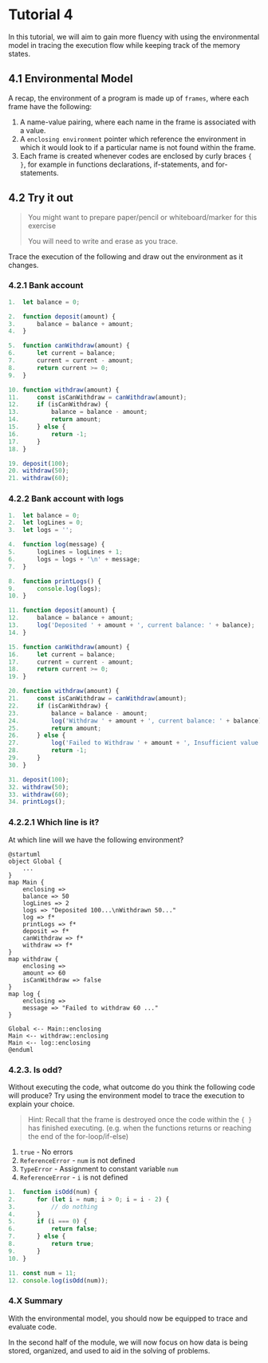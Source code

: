 # Tutorial 4

In this tutorial, we will aim to gain more fluency with using the environmental model in tracing the execution flow while keeping track of the memory states.

## 4.1 Environmental Model

A recap, the environment of a program is made up of `frames`, where each frame have the following:

1. A name-value pairing, where each name in the frame is associated with a value.
2. A `enclosing environment` pointer which reference the environment in which it would look to if a particular name is not found within the frame.
3. Each frame is created whenever codes are enclosed by curly braces `{ }`, for example in functions declarations, if-statements, and for-statements.

## 4.2 Try it out

> You might want to prepare paper/pencil or whiteboard/marker for this exercise
>
> You will need to write and erase as you trace.

Trace the execution of the following and draw out the environment as it changes.

### 4.2.1 Bank account

```js
1.  let balance = 0;

2.  function deposit(amount) {
3.      balance = balance + amount;
4.  }

5.  function canWithdraw(amount) {
6.      let current = balance;
7.      current = current - amount;
8.      return current >= 0;
9.  }

10. function withdraw(amount) {
11.     const isCanWithdraw = canWithdraw(amount);
12.     if (isCanWithdraw) {
13.         balance = balance - amount;
14.         return amount;
15.     } else {
16.         return -1;
17.     }
18. }

19. deposit(100);
20. withdraw(50);
21. withdraw(60);
```

### 4.2.2 Bank account with logs

```js
1.  let balance = 0;
2.  let logLines = 0;
3.  let logs = '';

4.  function log(message) {
5.      logLines = logLines + 1;
6.      logs = logs + '\n' + message;
7.  }

8.  function printLogs() {
9.      console.log(logs);
10. }

11. function deposit(amount) {
12.     balance = balance + amount;
13.     log('Deposited ' + amount + ', current balance: ' + balance);
14. }

15. function canWithdraw(amount) {
16.     let current = balance;
17.     current = current - amount;
18.     return current >= 0;
19. }

20. function withdraw(amount) {
21.     const isCanWithdraw = canWithdraw(amount);
22.     if (isCanWithdraw) {
23.         balance = balance - amount;
24.         log('Withdraw ' + amount + ', current balance: ' + balance);
25.         return amount;
26.     } else {
27.         log('Failed to Withdraw ' + amount + ', Insufficient value!');
28.         return -1;
29.     }
30. }

31. deposit(100);
32. withdraw(50);
33. withdraw(60);
34. printLogs();
```

### 4.2.2.1 Which line is it?

At which line will we have the following environment?

```plantuml
@startuml
object Global {
    ...
}
map Main {
    enclosing =>
    balance => 50
    logLines => 2
    logs => "Deposited 100...\nWithdrawn 50..."
    log => f*
    printLogs => f*
    deposit => f*
    canWithdraw => f*
    withdraw => f*
}
map withdraw {
    enclosing =>
    amount => 60
    isCanWithdraw => false
}
map log {
    enclosing =>
    message => "Failed to withdraw 60 ..."
}

Global <-- Main::enclosing
Main <-- withdraw::enclosing
Main <-- log::enclosing
@enduml
```

### 4.2.3. Is odd?

Without executing the code, what outcome do you think the following code will produce? Try using the environment model to trace the execution to explain your choice.

> Hint: Recall that the frame is destroyed once the code within the `{ }` has finished executing. (e.g. when the functions returns or reaching the end of the for-loop/if-else)

1. `true` - No errors
2. `ReferenceError` - `num` is not defined
3. `TypeError` - Assignment to constant variable `num`
4. `ReferenceError` - `i` is not defined

```js
1.  function isOdd(num) {
2.      for (let i = num; i > 0; i = i - 2) {
3.          // do nothing
4.      }
5.      if (i === 0) {
6.          return false;
7.      } else {
8.          return true;
9.      }
10. }

11. const num = 11;
12. console.log(isOdd(num));
```

### 4.X Summary

With the environmental model, you should now be equipped to trace and evaluate code.

In the second half of the module, we will now focus on how data is being stored, organized, and used to aid in the solving of problems.
